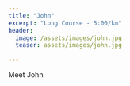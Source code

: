 ```yaml
---
title: "John"
excerpt: "Long Course - 5:00/km"
header:
  image: /assets/images/john.jpg
  teaser: assets/images/john.jpg

---
```


Meet John
